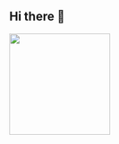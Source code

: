 ## Hi there 👋

<!--
**CraraMaria/CraraMaria** is a ✨ _special_ ✨ repository because its `README.md` (this file) appears on your GitHub profile.

Here are some ideas to get you started:

- 🔭 I’m currently working on ...
- 🌱 I’m currently learning ...
- 👯 I’m looking to collaborate on ...
- 🤔 I’m looking for help with ...
- 💬 Ask me about ...
- 📫 How to reach me: ...
- 😄 Pronouns: ...
- ⚡ Fun fact: ...
-->

<div>
<a href="https://github.com/CraraMaria">
<img loading="lazy" height="180em" src="https://github-readme-stats.vercel.app/api/top-langs/?username=CraraMaria&layout=compact&langs_count=7&theme=dracula"/>
</div>

